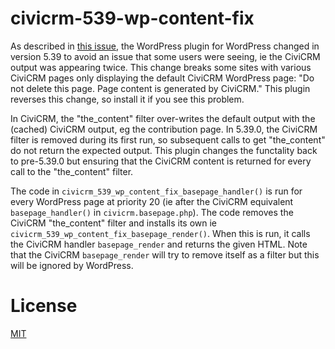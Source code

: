 # civicrm-539-wp-content-fix

As described in [this issue](https://lab.civicrm.org/dev/wordpress/-/issues/107), the WordPress plugin for WordPress changed in version 5.39 to
avoid an issue that some users were seeing, ie the CiviCRM output was appearing twice. This change breaks some sites with various CiviCRM pages
only displaying the default CiviCRM WordPress page: "Do not delete this page. Page content is generated by CiviCRM." 
This plugin reverses this change, so install it if you see this problem.

In CiviCRM, the "the_content" filter over-writes the default output with the (cached) CiviCRM output, eg the contribution page.
In 5.39.0, the CiviCRM filter is removed during its first run, so subsequent calls to get "the_content" do not return the expected output. 
This plugin changes the functality back to pre-5.39.0 but ensuring that the CiviCRM content is returned for every call to the "the_content" filter.

The code in `civicrm_539_wp_content_fix_basepage_handler()` is run for every WordPress page at priority 20 (ie after the CiviCRM equivalent 
`basepage_handler()` in `civicrm.basepage.php`). The code removes the CiviCRM "the_content" filter and installs its own ie
`civicrm_539_wp_content_fix_basepage_render()`.  When this is run, it calls the CiviCRM handler `basepage_render` and returns the given HTML.
Note that the CiviCRM `basepage_render` will try to remove itself as a filter but this will be ignored by WordPress.

# License

[MIT](LICENCE)
